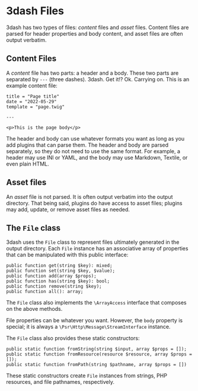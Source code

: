 # 3dash Files

3dash has two types of files: _content_ files and _asset_ files.
Content files are parsed for header properties and body content,
and asset files are often output verbatim.

## Content Files

A _content_ file has two parts: a header and a body. These two parts are 
separated by `---` (three dashes). 3dash. Get it!? Ok. Carrying on. This is 
an example content file:

```
title = "Page title"
date = "2022-05-29"
template = "page.twig"

---

<p>This is the page body</p>
```

The header and body can use whatever formats you want as long as you add plugins 
that can parse them. The header and body are parsed separately, so they do not 
need to use the same format. For example, a header may use INI or YAML, and the 
body may use Markdown, Textile, or even plain HTML.

## Asset files

An _asset_ file is not parsed. It is often output verbatim into the output directory. 
That being said, plugins do have access to asset files; plugins may add, update, or 
remove asset files as needed.

## The `File` class

3dash uses the `File` class to represent files ultimately generated in the output
directory. Each `File` instance has an associative array of properties
that can be manipulated with this public interface:

```
public function get(string $key): mixed;
public function set(string $key, $value);
public function add(array $props);
public function has(string $key): bool;
public function remove(string $key);
public function all(): array;
```

The `File` class also implements the `\ArrayAccess` interface
that composes on the above methods.

File properties can be whatever you want. However, the `body`
property is special; it is always a `\Psr\Http\Message\StreamInterface`
instance.

The `File` class also provides these static constructors:

```
public static function fromString(string $input, array $props = []);
public static function fromResource(resource $resource, array $props = []);
public static function fromPath(string $pathname, array $props = [])
```

These static constructors create `File` instances from strings, PHP resources,
and file pathnames, respectively.

